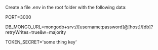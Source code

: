 Create a file .env in the root folder with the following data:

PORT=3000

DB_MONGO_URL=mongodb+srv://[username:password]@[host]/[db]?retryWrites=true&w=majority
  
TOKEN_SECRET='some thing key'
